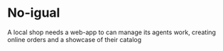 # No-igual
A local shop needs a web-app to can manage its agents work, creating online orders and a showcase of their catalog
